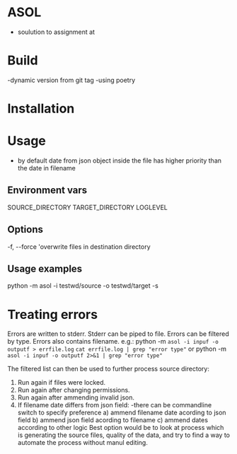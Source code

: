 # ASOL
- soulution to assignment at 
 
# Build
-dynamic version from git tag
-using poetry
 
# Installation
# Usage
- by default date from json object inside the file has higher priority than the date in filename

## Environment vars
SOURCE_DIRECTORY
TARGET_DIRECTORY
LOGLEVEL

## Options
-f, --force   'overwrite files in destination directory

## Usage examples
python -m asol -i testwd/source -o testwd/target -s

# Treating errors
Errors are written to stderr. Stderr can be piped to file.
Errors can be filtered by type. Errors also contains filename. 
e.g.: 
python -m `asol -i inpuf -o outputf > errfile.log`
`cat errfile.log | grep "error type"`
or
python -m `asol -i inpuf -o outputf 2>&1 | grep "error type"`

The filtered list can then be used to further process source directory:
1. Run again if files were locked.
2. Run again after changing permissions.
3. Run again after ammending invalid json.
4. If filename date differs from json field:
-there can be commandline switch to specify preference
a) ammend filename date acording to json field
b) ammend json field acording to filename
c) ammend dates according to other logic
Best option would be to look at process which is generating the source files, quality of the data, and try to find a way to automate the process without manul editing.








